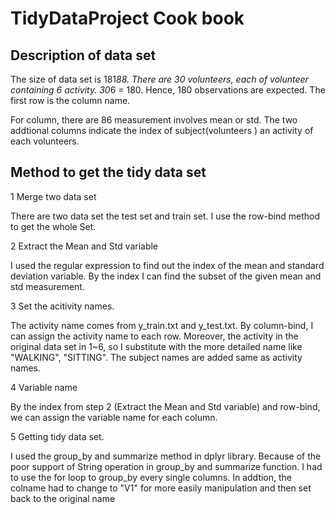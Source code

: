 # TidyDataProject Cook book

## Description of data set

The size of data set is 181*88. There are 30 volunteers, each of volunteer containing 6 activity. 30*6 = 180. Hence,
180 observations are expected. The first row is the column name. 

For column, there are 86 measurement involves mean or std. The two addtional columns indicate the index of subject(volunteers )  an activity of each volunteers. 

## Method to get the tidy data set

1 Merge two data set

There are two data set the test set and train set. I use the row-bind method to get the whole Set. 

2 Extract the Mean and Std variable

I used the regular expression to find out the index of the mean and standard deviation variable. By the index I can find the subset of the given mean and std measurement.

3 Set the acitivity names.

The activity name comes from y_train.txt and y_test.txt. By column-bind, I can assign the activity name to each row. Moreover, the activity in the original data set in 1~6, so I substitute with the more detailed name like "WALKING", 
"SITTING". The subject names are added same as activity names.

4 Variable name

By the index from step 2 (Extract the Mean and Std variable) and row-bind, we can assign the variable name for each column.

5 Getting tidy data set.

I used the group_by and summarize method in dplyr library. Because of the poor support of String operation in group_by and summarize function. I had to use the for loop to group_by every single columns. In addtion, the colname had to change to "V1" for more easily manipulation and then set back to the original name


